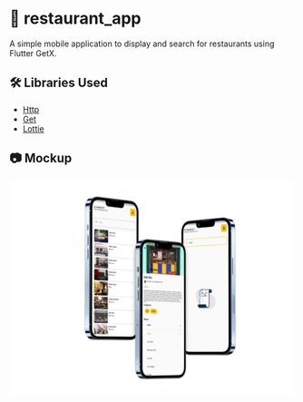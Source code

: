 # 🍔 restaurant_app
A simple mobile application to display and search for restaurants using Flutter GetX.

## :hammer_and_wrench: Libraries Used
- [Http](https://pub.dev/packages/http)
- [Get](https://pub.dev/packages/get)
- [Lottie](https://pub.dev/packages/lottie)

## :camera: Mockup
<img src="https://github.com/faishal2727/Restaurant-App/blob/main/mockup/myMockup.png" width=800/>
